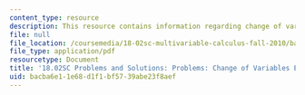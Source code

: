 ```yaml
---
content_type: resource
description: This resource contains information regarding change of variables example.
file: null
file_location: /coursemedia/18-02sc-multivariable-calculus-fall-2010/bacba6e11e68d1f1bf5739abe23f8aef_MIT18_02SC_pb_55_comb.pdf
file_type: application/pdf
resourcetype: Document
title: '18.02SC Problems and Solutions: Problems: Change of Variables Example'
uid: bacba6e1-1e68-d1f1-bf57-39abe23f8aef
---
```

